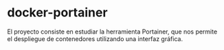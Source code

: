 # docker-portainer
El proyecto consiste en estudiar la herramienta Portainer, que nos permite el despliegue de contenedores utilizando una interfaz gráfica.
